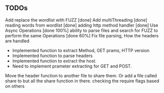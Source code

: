 
## TODOs 
Add replace the wordlist with FUZZ [done]
Add multiThreading [done]
reading words from wordlist [done]
adding http method handler [done]
Use Async Operations [done 100%]
ability to parse files and search for FUZZ to perform the same Operations [done 60%]
Fix file parsing, How the headers are handled
- Implemented function to extract Method, GET prams, HTTP version
- Implemented function to parse headers
- Implemented function to extract the host.
- Need to implement prameter extracting for GET and POST.

Move the header function to another file to share them. Or add a file called share to but all the share function in there.
checking the require flags based on others
